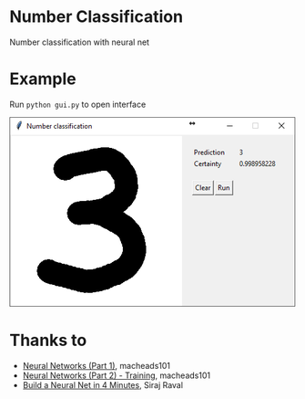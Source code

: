 # Number Classification
Number classification with neural net

# Example
Run `python gui.py` to open interface

![gui.png](https://raw.githubusercontent.com/ecuatox/numclass/master/images/gui.png)

# Thanks to
- [Neural Networks (Part 1)](https://www.youtube.com/watch?v=P02xWy63Q6U), macheads101
- [Neural Networks (Part 2) - Training](https://www.youtube.com/watch?v=uHpKdZLutu0), macheads101
- [Build a Neural Net in 4 Minutes](https://www.youtube.com/watch?v=h3l4qz76JhQ), Siraj Raval
